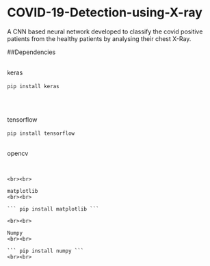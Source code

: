 # COVID-19-Detection-using-X-ray
A CNN based neural network developed to classify the covid positive patients from the healthy patients by analysing their chest X-Ray.

##Dependencies
<br><br>

keras
<br><br>
```pip install keras```

<br><br>

tensorflow 
<br><br>
``` pip install tensorflow ```
<br><br>

opencv
<br><br>

``` pip install opencv-python '''

<br><br>

matplotlib
<br><br>

``` pip install matplotlib ```

<br><br>

Numpy
<br><br>

``` pip install numpy ```
<br><br>
